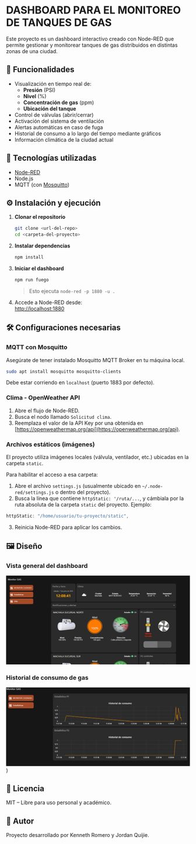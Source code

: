 # DASHBOARD PARA EL MONITOREO DE TANQUES DE GAS

Este proyecto es un dashboard interactivo creado con Node-RED que permite gestionar y monitorear tanques de gas distribuidos en distintas zonas de una ciudad.

## 🚀 Funcionalidades

- Visualización en tiempo real de:
  - **Presión** (PSI)
  - **Nivel** (%)
  - **Concentración de gas** (ppm)
  - **Ubicación del tanque**
- Control de válvulas (abrir/cerrar)
- Activación del sistema de ventilación
- Alertas automáticas en caso de fuga
- Historial de consumo a lo largo del tiempo mediante gráficos
- Información climática de la ciudad actual

## 🧪 Tecnologías utilizadas

- [Node-RED](https://nodered.org/)
- Node.js
- MQTT (con [Mosquitto](https://mosquitto.org/))

## ⚙️ Instalación y ejecución

1. **Clonar el repositorio**

   ```bash
   git clone <url-del-repo>
   cd <carpeta-del-proyecto>
   ```

2. **Instalar dependencias**

   ```bash
   npm install
   ```

3. **Iniciar el dashboard**

   ```bash
   npm run fuego
   ```

   > Esto ejecuta `node-red -p 1880 -u .`

4. Accede a Node-RED desde:  
   [http://localhost:1880](http://localhost:1880)

## 🛠️ Configuraciones necesarias

### MQTT con Mosquitto

Asegúrate de tener instalado Mosquitto MQTT Broker en tu máquina local.

```bash
sudo apt install mosquitto mosquitto-clients
```

Debe estar corriendo en `localhost` (puerto 1883 por defecto).

### Clima - OpenWeather API

1. Abre el flujo de Node-RED.
2. Busca el nodo llamado `Solicitud clima`.
3. Reemplaza el valor de la API Key por una obtenida en [https://openweathermap.org/api](https://openweathermap.org/api).

### Archivos estáticos (imágenes)

El proyecto utiliza imágenes locales (válvula, ventilador, etc.) ubicadas en la carpeta `static`.

Para habilitar el acceso a esa carpeta:

1. Abre el archivo `settings.js` (usualmente ubicado en `~/.node-red/settings.js` o dentro del proyecto).
2. Busca la línea que contiene `httpStatic: '/ruta/...`, y cámbiala por la ruta absoluta de la carpeta `static` del proyecto. Ejemplo:

```js
httpStatic: "/home/usuario/tu-proyecto/static",
```

3. Reinicia Node-RED para aplicar los cambios.

## 🖼️ Diseño
### Vista general del dashboard

![Dashboard](./archivos/Dashboard%20inicial.png)

### Historial de consumo de gas

![Historial de consumo](./archivos/Historial%20de%20consumo.png))

## 📄 Licencia

MIT – Libre para uso personal y académico.

## 🤝 Autor

Proyecto desarrollado por Kenneth Romero y Jordan Quijie.